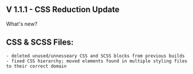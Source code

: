 ## V 1.1.1 - CSS Reduction Update
What's new?

## CSS & SCSS Files:
    - deleted unused/unnesseary CSS and SCSS blocks from previous builds
    - fixed CSS hierarchy; moved elements found in multiple styling files to their correct domain

     
 
